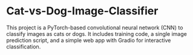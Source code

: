 # Cat-vs-Dog-Image-Classifier
This project is a PyTorch-based convolutional neural network (CNN) to classify images as cats or dogs. It includes training code, a single image prediction script, and a simple web app with Gradio for interactive classification.
